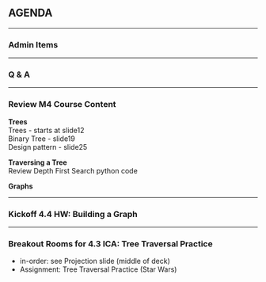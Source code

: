 ## AGENDA

---  

### Admin Items

---  

### Q & A

---  
### Review M4 Course Content 

**Trees**  
Trees - starts at slide12  
Binary Tree - slide19  
Design pattern - slide25

**Traversing a Tree**   
Review Depth First Search python code

**Graphs**

---  

### Kickoff 4.4 HW: Building a Graph

---  

### Breakout Rooms for 4.3 ICA: Tree Traversal Practice

- in-order: see Projection slide (middle of deck)
- Assignment: Tree Traversal Practice (Star Wars)
